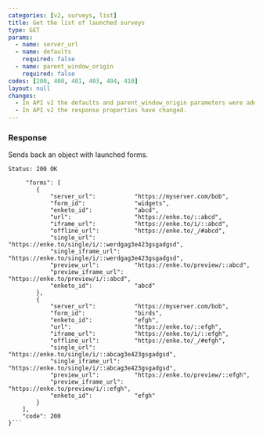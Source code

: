 ```yaml
---
categories: [v2, surveys, list]
title: Get the list of launched surveys
type: GET
params: 
  - name: server_url
  - name: defaults
    required: false
  - name: parent_window_origin
    required: false
codes: [200, 400, 401, 403, 404, 410]
layout: null
changes:
  - In API v2 the defaults and parent_window_origin parameters were added.
  - In API v2 the response properties have changed.
---
```


### Response

Sends back an object with launched forms.

```Status: 200 OK```
```{
     "forms": [
        {
            "server_url":           "https://myserver.com/bob",
            "form_id":              "widgets",
            "enketo_id":            "abcd",
            "url":                  "https://enke.to/::abcd",
            "iframe_url":           "https://enke.to/i/::abcd",
            "offline_url":          "https://enke.to/_/#abcd",
            "single_url":           "https://enke.to/single/i/::werdgag3e423gsgadgsd",
            "single_iframe_url":    "https://enke.to/single/i/::werdgag3e423gsgadgsd",
            "preview_url":          "https://enke.to/preview/::abcd",
            "preview_iframe_url":   "https://enke.to/preview/i/::abcd",
            "enketo_id":            "abcd"
        },
        {
            "server_url":           "https://myserver.com/bob",
            "form_id":              "birds",
            "enketo_id":            "efgh",
            "url":                  "https://enke.to/::efgh",
            "iframe_url":           "https://enke.to/i/::efgh",
            "offline_url":          "https://enke.to/_/#efgh",
            "single_url":           "https://enke.to/single/i/::abcag3e423gsgadgsd",
            "single_iframe_url":    "https://enke.to/single/i/::abcag3e423gsgadgsd",
            "preview_url":          "https://enke.to/preview/::efgh",
            "preview_iframe_url":   "https://enke.to/preview/i/::efgh",
            "enketo_id":            "efgh"
        }
    ],
    "code": 200
}```
